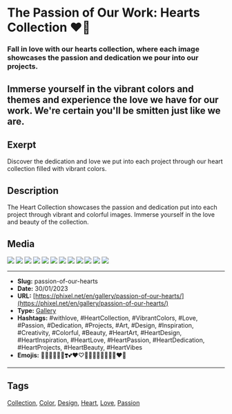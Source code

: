 # The Passion of Our Work: Hearts Collection ❤️‍🔥
### Fall in love with our hearts collection, where each image showcases the passion and dedication we pour into our projects.
Immerse yourself in the vibrant colors and themes and experience the love we have for our work. We're certain you'll be smitten just like we are.
------------
## Exerpt
Discover the dedication and love we put into each project through our heart collection filled with vibrant colors.
## Description
The Heart Collection showcases the passion and dedication put into each project through vibrant and colorful images. Immerse yourself in the love and beauty of the collection.
## Media
<img src="media/4b95bf08/heart-planet.jpg">
<img src="media/a2aecbee/heart-crissalyss.jpg">
<img src="media/291467da/heart-jing-jang.jpg">
<img src="media/8fe52bfc/heart-cyber.jpg">
<img src="media/3431be52/heart-universe.jpg">
<img src="media/05f4f466/heart-white.jpg">
<img src="media/fbc3d298/heart-float.jpg">
<img src="media/c3b83d0a/heart-black.jpg">
<img src="media/1c1d1fb3/heart-veins.jpg">
<img src="media/ece90aa9/heart-autum.jpg">
<img src="media/9e56fb15/heart-pets.jpg">
<img src="media/49eaca53/heart-birds.jpg">

------------
- **Slug:** passion-of-our-hearts
- **Date:** 30/01/2023
- **URL:** [https://phixel.net/en/gallery/passion-of-our-hearts/](https://phixel.net/en/gallery/passion-of-our-hearts/)
- **Type:** [Gallery](#gallery)
- **Hashtags:** #withlove, #HeartCollection, #VibrantColors, #Love, #Passion, #Dedication, #Projects, #Art, #Design, #Inspiration, #Creativity, #Colorful, #Beauty, #HeartArt, #HeartDesign, #HeartInspiration, #HeartLove, #HeartPassion, #HeartDedication, #HeartProjects, #HeartBeauty, #HeartVibes
- **Emojis:** 💖💗🥰💞💜💓❣️💕❤️♡💙😍💚💚💛🤍💞🧡❤️‍🔥

------------
## Tags
[Collection](#collection), [Color](#color), [Design](#design), [Heart](#heart), [Love](#love), [Passion](#passion)
